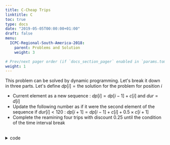 ```yaml
---
title: C-Cheap Trips
linktitle: C
toc: true
type: docs
date: "2019-05-05T00:00:00+01:00"
draft: false
menu:
  ICPC-Regional-South-America-2018:
    parent: Problems and Solution
    weight: 3

# Prev/next pager order (if `docs_section_pager` enabled in `params.toml`)
weight: 1
---
```


This problem can be solved by dynamic programming. Let's break it down in three parts.
Let's define $dp[i]=\text{the solution for the problem for position }i$
- Current element as a new sequence : $dp[i]=dp[i-1]+c[i]$ and $dur=d[i]$
- Update the following number as if it were the second element of the sequence if $dur[i]<120$ : $dp[i+1]=dp[i-1]+c[i]+0.5\times c[i+1]$
- Complete the reamining four trips with discount $0.25%$ until the condition of the time interval break
<br>
<details><summary>code</summary>

```cpp
#include <bits/stdc++.h>

using namespace std;

typedef long long ll;
const ll MAX = 1e6 + 5;

vector <ll> lista[MAX];

int n, d[MAX];
double dp[MAX], c[MAX];

int main() {
    ios_base::sync_with_stdio(0);
    cin.tie(0);

    cin >> n;

    for(int i = 1; i <= n; i++)
        cin >> d[i] >> c[i], dp[i] = 1e15;

    for(int i = 1; i <= n; i++) {
        dp[i] = min(dp[i], dp[i - 1] + c[i]);
        int dur = d[i];
        if(dur < 120)
            dp[i + 1] = min(dp[i + 1], dp[i - 1] + c[i] + 0.5 * c[i + 1]);
        double s = 0;
        for(int j = 1; j <= 4; j++) {
            dur += d[j + i];
            s += c[i + j + 1];
            if(dur < 120)
                dp[i + j + 1] = min(dp[i + j + 1], dp[i - 1] + c[i] + 0.5 * c[i + 1] + 0.25 * s);
        }
    }

    cout << setprecision(2) << fixed;
    cout << dp[n] << '\n';
}
```
</details>
